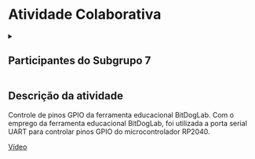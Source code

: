 # Atividade Colaborativa

<details><summary><h2>Participantes do Subgrupo 7</h2></summary>

1. [Jadson de Jesus Santos](https://github.com/JadsonEng)
2. [Lucas de Souza Machado Ribeiro](https://github.com/LucasRibeiro36)
3. [Anibal Maldonado](https://github.com/PhD-Anibal)
4. [Thiago Santos Sousa](https://github.com/ThiagoSousa81)
5. Caíque dos Reis Oliveira Souza
6. [Andressa Peixoto Nonato](https://github.com/apnonato)
7. [Letícia Gonçalves Souza](https://github.com/Ltiicia)
8. [Giltean Tavares Pires](https://github.com/Giltean)
9. [Yuri Coutinho Costa](https://github.com/yuriccosta)
10. [Marcelo Luis Freitas Santos Junior](https://github.com/marcelof381)

</details>

## Descrição da atividade
Controle de pinos GPIO da
ferramenta educacional BitDogLab.
Com o emprego da ferramenta educacional BitDogLab, foi utilizada a
porta serial UART para controlar pinos GPIO do
microcontrolador RP2040.

[Vídeo](https://www.youtube.com/watch?v=aOVHXsIADOk)
## 
